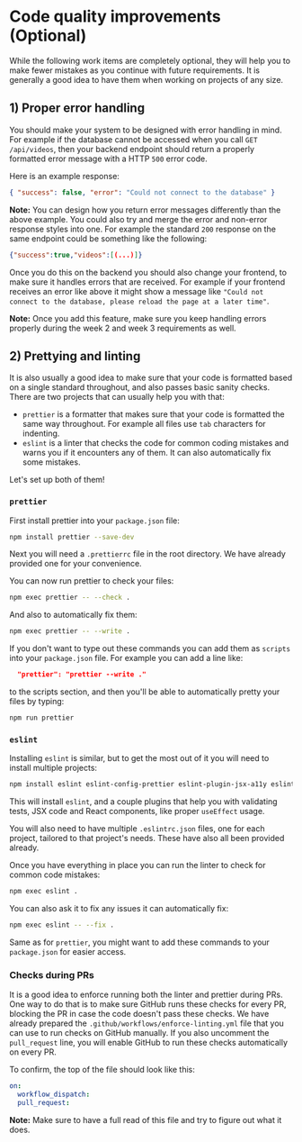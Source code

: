 # Code quality improvements (Optional)

While the following work items are completely optional, they will help you to make fewer mistakes as you continue with future requirements. It is generally a good idea to have them when working on projects of any size.

## 1) Proper error handling

You should make your system to be designed with error handling in mind. For example if the database cannot be accessed when you call `GET /api/videos`, then your backend endpoint should return a properly formatted error message with a HTTP `500` error code.

Here is an example response:

```json
{ "success": false, "error": "Could not connect to the database" }
```

**Note:** You can design how you return error messages differently than the above example. You could also try and merge the error and non-error response styles into one. For example the standard `200` response on the same endpoint could be something like the following:

```json
{"success":true,"videos":[(...)]}
```

Once you do this on the backend you should also change your frontend, to make sure it handles errors that are received. For example if your frontend receives an error like above it might show a message like `"Could not connect to the database, please reload the page at a later time"`.

**Note:** Once you add this feature, make sure you keep handling errors properly during the week 2 and week 3 requirements as well.

## 2) Prettying and linting

It is also usually a good idea to make sure that your code is formatted based on a single standard throughout, and also passes basic sanity checks. There are two projects that can usually help you with that:

- `prettier` is a formatter that makes sure that your code is formatted the same way throughout. For example all files use `tab` characters for indenting.
- `eslint` is a linter that checks the code for common coding mistakes and warns you if it encounters any of them. It can also automatically fix some mistakes.

Let's set up both of them!

### `prettier`

First install prettier into your `package.json` file:

```sh
npm install prettier --save-dev
```

Next you will need a `.prettierrc` file in the root directory. We have already provided one for your convenience.

You can now run prettier to check your files:

```sh
npm exec prettier -- --check .
```

And also to automatically fix them:

```sh
npm exec prettier -- --write .
```

If you don't want to type out these commands you can add them as `scripts` into your `package.json` file. For example you can add a line like:

```json
  "prettier": "prettier --write ."
```

to the scripts section, and then you'll be able to automatically pretty your files by typing:

```sh
npm run prettier
```

### `eslint`

Installing `eslint` is similar, but to get the most out of it you will need to install multiple projects:

```sh
npm install eslint eslint-config-prettier eslint-plugin-jsx-a11y eslint-plugin-react eslint-plugin-react-refresh eslint-plugin-react-hooks eslint-plugin-n eslint-plugin-jest eslint-plugin-jest-dom eslint-plugin-vitest eslint-plugin-testing-library @codeyourfuture/eslint-config-standard --save-dev
```

This will install `eslint`, and a couple plugins that help you with validating tests, JSX code and React components, like proper `useEffect` usage.

You will also need to have multiple `.eslintrc.json` files, one for each project, tailored to that project's needs. These have also all been provided already.

Once you have everything in place you can run the linter to check for common code mistakes:

```sh
npm exec eslint .
```

You can also ask it to fix any issues it can automatically fix:

```sh
npm exec eslint -- --fix .
```

Same as for `prettier`, you might want to add these commands to your `package.json` for easier access.

### Checks during PRs

It is a good idea to enforce running both the linter and prettier during PRs. One way to do that is to make sure GitHub runs these checks for every PR, blocking the PR in case the code doesn't pass these checks. We have already prepared the `.github/workflows/enforce-linting.yml` file that you can use to run checks on GitHub manually. If you also uncomment the `pull_request` line, you will enable GitHub to run these checks automatically on every PR.

To confirm, the top of the file should look like this:

```yaml
on:
  workflow_dispatch:
  pull_request:
```

**Note:** Make sure to have a full read of this file and try to figure out what it does.
